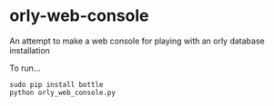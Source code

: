 orly-web-console
================

An attempt to make a web console for playing with an orly database installation

To run...

```
sudo pip install bottle
python orly_web_console.py
```
